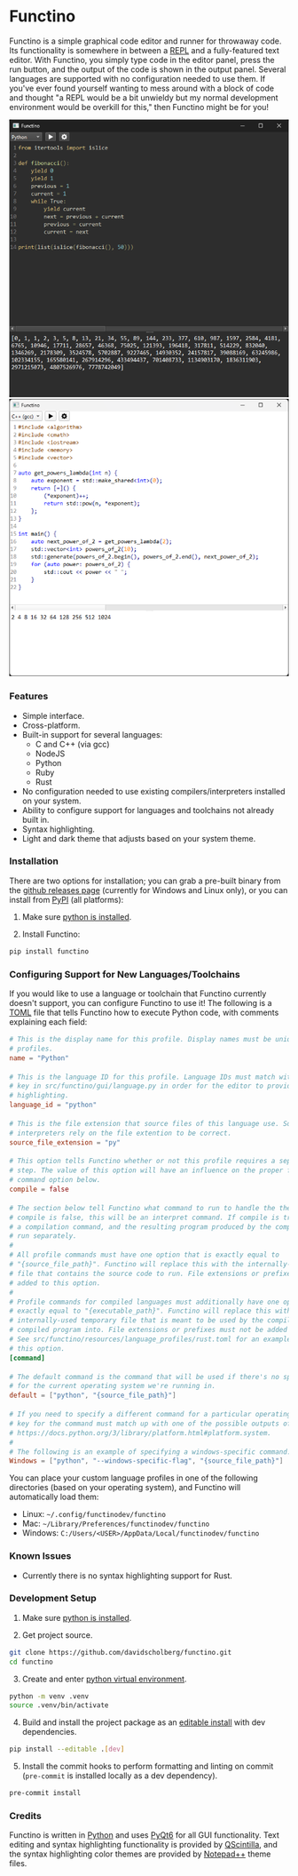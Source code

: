 # Functino

Functino is a simple graphical code editor and runner for throwaway code. Its functionality is somewhere in between a [REPL][repl-definition] and a fully-featured text editor. With Functino, you simply type code in the editor panel, press the run button, and the output of the code is shown in the output panel. Several languages are supported with no configuration needed to use them. If you've ever found yourself wanting to mess around with a block of code and thought "a REPL would be a bit unwieldy but my normal development environment would be overkill for this," then Functino might be for you!

<p align="center">
    <img src="https://raw.githubusercontent.com/davidscholberg/functino/main/screenshots/dark_theme.png" alt="Dark theme">
    <img src="https://raw.githubusercontent.com/davidscholberg/functino/main/screenshots/light_theme.png" alt="Light theme">
</p>

### Features

* Simple interface.
* Cross-platform.
* Built-in support for several languages:
    * C and C++ (via gcc)
    * NodeJS
    * Python
    * Ruby
    * Rust
* No configuration needed to use existing compilers/interpreters installed on your system.
* Ability to configure support for languages and toolchains not already built in.
* Syntax highlighting.
* Light and dark theme that adjusts based on your system theme.

### Installation

There are two options for installation; you can grab a pre-built binary from the [github releases page][releases-site] (currently for Windows and Linux only), or you can install from [PyPI][pypi-site] (all platforms):

1. Make sure [python is installed][python-install].

2. Install Functino:

```bash
pip install functino
```

### Configuring Support for New Languages/Toolchains

If you would like to use a language or toolchain that Functino currently doesn't support, you can configure Functino to use it! The following is a [TOML][toml-site] file that tells Functino how to execute Python code, with comments explaining each field:

```toml
# This is the display name for this profile. Display names must be unique across all
# profiles.
name = "Python"

# This is the language ID for this profile. Language IDs must match with a match-case
# key in src/functino/gui/language.py in order for the editor to provide syntax
# highlighting.
language_id = "python"

# This is the file extension that source files of this language use. Some compilers/
# interpreters rely on the file extention to be correct.
source_file_extension = "py"

# This option tells Functino whether or not this profile requires a separate compilation
# step. The value of this option will have an influence on the proper format of the
# command option below.
compile = false

# The section below tell Functino what command to run to handle the the source file. If
# compile is false, this will be an interpret command. If compile is true, this will be
# a compilation command, and the resulting program produced by the compilation will be
# run separately.
#
# All profile commands must have one option that is exactly equal to
# "{source_file_path}". Functino will replace this with the internally-used temporary
# file that contains the source code to run. File extensions or prefixes must not be
# added to this option.
#
# Profile commands for compiled languages must additionally have one option that is
# exactly equal to "{executable_path}". Functino will replace this with an
# internally-used temporary file that is meant to be used by the compiler to put the
# compiled program into. File extensions or prefixes must not be added to this option.
# See src/functino/resources/language_profiles/rust.toml for an example of how to use
# this option.
[command]

# The default command is the command that will be used if there's no specific command
# for the current operating system we're running in.
default = ["python", "{source_file_path}"]

# If you need to specify a different command for a particular operating system, then the
# key for the command must match up with one of the possible outputs of
# https://docs.python.org/3/library/platform.html#platform.system.
#
# The following is an example of specifying a windows-specific command:
Windows = ["python", "--windows-specific-flag", "{source_file_path}"]
```

You can place your custom language profiles in one of the following directories (based on your operating system), and Functino will automatically load them:

* Linux: `~/.config/functinodev/functino`
* Mac: `~/Library/Preferences/functinodev/functino`
* Windows: `C:/Users/<USER>/AppData/Local/functinodev/functino`

### Known Issues

* Currently there is no syntax highlighting support for Rust.

### Development Setup

1. Make sure [python is installed][python-install].

2. Get project source.

```bash
git clone https://github.com/davidscholberg/functino.git
cd functino
```

3. Create and enter [python virtual environment][python-venv].

```bash
python -m venv .venv
source .venv/bin/activate
```

4. Build and install the project package as an [editable install][editable-install] with dev dependencies.

```bash
pip install --editable .[dev]
```

5. Install the commit hooks to perform formatting and linting on commit (`pre-commit` is installed locally as a dev dependency).

```bash
pre-commit install
```

### Credits

Functino is written in [Python][python-site] and uses [PyQt6][pyqt6-site] for all GUI functionality. Text editing and syntax highlighting functionality is provided by [QScintilla][qscintilla-site], and the syntax highlighting color themes are provided by [Notepad++][notepadpp-site] theme files.

[editable-install]: https://setuptools.pypa.io/en/latest/userguide/development_mode.html
[notepadpp-site]: https://notepad-plus-plus.org/
[pypi-site]: https://pypi.org/
[pyqt6-site]: https://riverbankcomputing.com/software/pyqt
[python-install]: https://wiki.python.org/moin/BeginnersGuide/Download
[python-site]: https://www.python.org/
[python-venv]: https://docs.python.org/3/library/venv.html
[qscintilla-site]: https://riverbankcomputing.com/software/qscintilla/intro
[releases-site]: https://github.com/davidscholberg/functino/releases
[repl-definition]: https://en.wikipedia.org/wiki/Read%E2%80%93eval%E2%80%93print_loop
[toml-site]: https://toml.io/en/